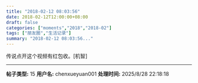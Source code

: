 ```yaml
---
title: "2018-02-12 08:03:56"
date: 2018-02-12T12:00:00+08:00
draft: false
categories: ["moments","2018","2018-02"]
tags: ["朋友圈","生活记录"]
summary: "2018-02-12 08:03:56..."
---
```


传说点开这个视频有红包收。[机智]

---

**帖子类型:** 15
**用户名:** chenxueyuan001
**处理时间:** 2025/8/28 22:18:18